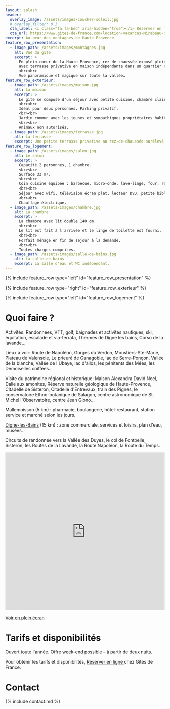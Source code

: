 ```yaml
---
layout: splash
header:
  overlay_image: /assets/images/coucher-soleil.jpg
  # overlay_filter: 0.3
  cta_label: <i class="fa fa-bed" aria-hidden="true"></i> Réserver en ligne
  cta_url: https://www.gites-de-france.com/location-vacances-Mirabeau-Gite-La-Mournette-04G11397.html
excerpt: Au cœur des montagnes de Haute-Provence
feature_row_presentation:
  - image_path: /assets/images/montagnes.jpg
    alt: Vue du gîte
    excerpt: >
      En plein coeur de la Haute Provence, rez de chaussée exposé plein sud
      avec terrasse privative en maison indépendante dans un quartier calme.
      <br><br>
      Vue panoramique et magique sur toute la vallée…
feature_row_exterieur:
  - image_path: /assets/images/maison.jpg
    alt: La maison
    excerpt: >
      Le gite se compose d'un séjour avec petite cuisine, chambre claire, salle de bain et WC séparé.
      <br><br>
      Idéal pour deux personnes. Parking privatif.
      <br><br>
      Jardin commun avec les jeunes et sympathiques propriétaires habitant sur place (à l'étage).
      <br><br>
      Animaux non autorisés.
  - image_path: /assets/images/terrasse.jpg
    alt: La terrasse
    excerpt: Une petite terrasse privative au rez-de-chaussée surélevé d'une marche.
feature_row_logement:
  - image_path: /assets/images/salon.jpg
    alt: Le salon
    excerpt: >
      Capacité 2 personnes, 1 chambre.
      <br><br>
      Surface 33 m².
      <br><br>
      Coin cuisine équipée : barbecue, micro-onde, lave-linge, four, réfrigérateur.
      <br><br>
      Séjour avec wifi, télévision écran plat, lecteur DVD, petite bibliothèque et jeux.
      <br><br>
      Chauffage électrique.
  - image_path: /assets/images/chambre.jpg
    alt: La chambre
    excerpt: >
      La chambre avec lit double 140 cm.
      <br><br>
      Le lit est fait à l'arrivée et le linge de toilette est fourni.
      <br><br>
      Forfait ménage en fin de séjour à la demande.
      <br><br>
      Toutes charges comprises.
  - image_path: /assets/images/salle-de-bains.jpg
    alt: La salle de bains
    excerpt: La salle d'eau et WC indépendant.
---
```


{% include feature_row type="left" id="feature_row_presentation" %}

<span id="le-logement"></span>

{% include feature_row type="right" id="feature_row_exterieur" %}

{% include feature_row type="left" id="feature_row_logement" %}

# Quoi faire ?

Activités: Randonnées, VTT, golf, baignades et activités nautiques, ski, équitation, escalade et via-ferrata, Thermes de Digne les bains, Corso de la lavande...

Lieux à voir: Route de Napoléon, Gorges du Verdon, Moustiers-Ste-Marie,  Plateau de Valensole, Le prieuré de Ganagobie, lac de Serre-Ponçon, Vallée de la blanche, Vallée de l'Ubaye, lac d'allos, les pénitents des Mées, les Demoiselles coiffées...

Visite du patrimoine régional et historique: Maison Alexandra David Neel, Dalle aux amonites, Réserve naturelle géologique de Haute-Provence, Citadelle de Sisteron, Citadelle d'Entrevaux, train des Pignes, le conservatoire Ethno-botanique de Salagon, centre astronomique de St-Michel l'Observatoire, centre Jean Giono...

Mallemoisson (5 km) : pharmacie, boulangerie, hôtel-restaurant, station service et marché selon les jours.

[Digne-les-Bains](http://www.dignelesbains.fr/) (15 km) : zone commerciale, services et loisirs, plan d'eau, musées.

Circuits de randonnée vers la Vallée des Duyes, le col de Fontbelle, Sisteron, les Routes de la Lavande, la Route Napoléon, la Route du Temps.

<iframe src="https://www.cartes.xyz/t/18fa92-Les_equipements_lies_aux_dechets#position/15/44.065941844387154/6.088743209838868" width="100%" height="500" frameBorder="0"></iframe>
<p>
  <a href="https://www.cartes.xyz/t/18fa92-Les_equipements_lies_aux_dechets#position/15/44.065941844387154/6.088743209838868" target="_blank">
    <i class="fa fa-external-link" aria-hidden="true"></i> Voir en plein écran
  </a>
</p>

# Tarifs et disponibilités

Ouvert toute l'année. Offre week-end possible – à partir de deux nuits.

<p>
  Pour obtenir les tarifs et disponibilités,
  <a class="btn btn--inverse" href="https://www.gites-de-france.com/location-vacances-Mirabeau-Gite-La-Mournette-04G11397.html">
    <i class="fa fa-bed"></i> Réserver en ligne
  </a>
  chez Gîtes de France.
</p>

# Contact

{% include contact.md %}

<div style="visibility: hidden">
  Vous pourriez chercher le gîte de l'amour net, de lamournette, de l'amournette, de la mourre nette,
  mais il s'agit du gîte de La Mournette !
</div>